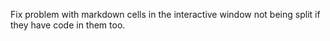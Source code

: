 Fix problem with markdown cells in the interactive window not being split if they have code in them too.